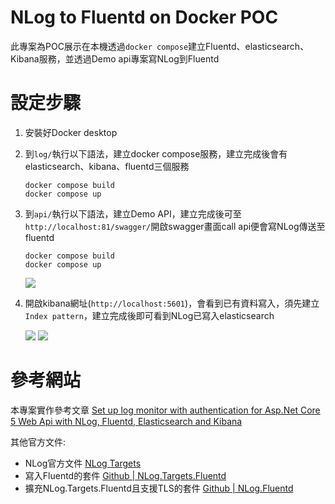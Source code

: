 # NLog to Fluentd on Docker POC

此專案為POC展示在本機透過`docker compose`建立Fluentd、elasticsearch、Kibana服務，並透過Demo api專案寫NLog到Fluentd

# 設定步驟

1. 安裝好Docker desktop
2. 到`log/`執行以下語法，建立docker compose服務，建立完成後會有elasticsearch、kibana、fluentd三個服務
    ```
    docker compose build
    docker compose up
    ```
3. 到`api/`執行以下語法，建立Demo API，建立完成後可至`http://localhost:81/swagger/`開啟swagger畫面call api便會寫NLog傳送至fluentd
    ```
    docker compose build
    docker compose up
    ```
    <img src="https://miro.medium.com/v2/resize:fit:1400/format:webp/1*y-9Hilst_6i0kpXrfdjj4g.png"></img>
    
4. 開啟kibana網址(`http://localhost:5601`)，會看到已有資料寫入，須先建立`Index pattern`，建立完成後即可看到NLog已寫入elasticsearch

    <img src="https://miro.medium.com/v2/resize:fit:1100/format:webp/1*AypwYJsOIzk6isfpbZHw6g.png" />
    <img src="https://miro.medium.com/v2/resize:fit:1100/format:webp/1*_BjIR0dhX6mQ8ZJt4rjH3g.png" />

# 參考網站

本專案實作參考文章
[Set up log monitor with authentication for Asp.Net Core 5 Web Api with NLog, Fluentd, Elasticsearch and Kibana](https://zysce.medium.com/set-up-log-monitor-with-authentication-for-asp-net-9de5be63d37)

其他官方文件:

- NLog官方文件 [NLog Targets](https://nlog-project.org/config/?tab=targets)
- 寫入Fluentd的套件 [Github | NLog.Targets.Fluentd](https://github.com/fluent/NLog.Targets.Fluentd)
- 擴充NLog.Targets.Fluentd且支援TLS的套件 [Github | NLog.Fluentd](https://github.com/ALFNeT/NLog.Fluentd)